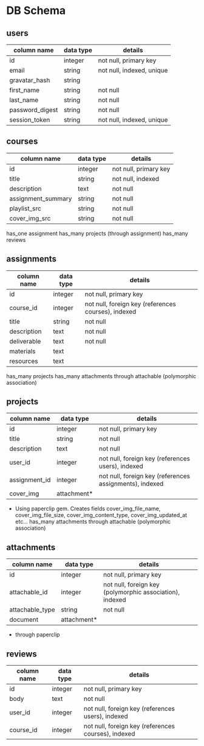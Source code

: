 # DB Schema

## users
column name     | data type | details
----------------|-----------|-----------------------
id              | integer   | not null, primary key
email	      | string    | not null, indexed, unique
gravatar_hash   | string    |
first_name   | string    | not null
last_name   | string    | not null
password_digest | string    | not null
session_token   | string    | not null, indexed, unique

## courses
column name | data type | details
------------|-----------|-----------------------
id          | integer   | not null, primary key
title       | string    | not null, indexed
description      | text      | not null
assignment_summary      | string    | not null
playlist_src | string | not null
cover_img_src | string | not null

has_one assignment
has_many projects (through assignment)
has_many reviews

## assignments
column name | data type | details
------------|-----------|-----------------------
id          | integer   | not null, primary key
course_id   | integer   | not null, foreign key (references courses), indexed
title       | string    | not null
description | text    | not null
deliverable | text    | not null
materials | text    |
resources | text    |

has_many projects
has_many attachments through attachable (polymorphic association)


## projects
column name | data type | details
------------|-----------|-----------------------
id          | integer   | not null, primary key
title       | string    | not null
description      | text      | not null
user_id   | integer   | not null, foreign key (references users), indexed
assignment_id | integer   | not null, foreign key (references assignments), indexed
cover_img   | attachment*   |

* Using paperclip gem. Creates fields cover_img_file_name, cover_img_file_size, cover_img_content_type, cover_img_updated_at etc...
has_many attachments through attachable (polymorphic association)

## attachments
column name | data type | details
------------|-----------|-----------------------
id          | integer   | not null, primary key
attachable_id      | integer    | not null, foreign key (polymorphic association), indexed
attachable_type      | string    | not null
document | attachment* |

* through paperclip

## reviews
column name | data type | details
------------|-----------|-----------------------
id          | integer   | not null, primary key
body     	 | text    |  not null
user_id   | integer   | not null, foreign key (references users), indexed
course_id | integer   | not null, foreign key (references courses), indexed
